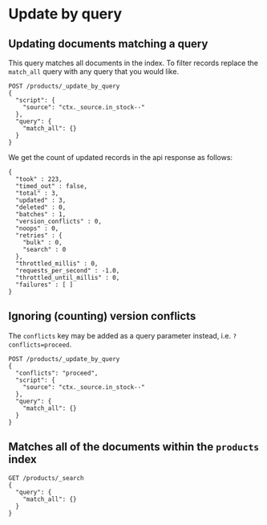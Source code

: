 # Update by query

## Updating documents matching a query
This query matches all documents in the index. To filter records replace the `match_all` query 
with any query that you would like.

```
POST /products/_update_by_query
{
  "script": {
    "source": "ctx._source.in_stock--"
  },
  "query": {
    "match_all": {}
  }
}
```

We get the count of updated records in the api response as follows:
```
{
  "took" : 223,
  "timed_out" : false,
  "total" : 3,
  "updated" : 3,
  "deleted" : 0,
  "batches" : 1,
  "version_conflicts" : 0,
  "noops" : 0,
  "retries" : {
    "bulk" : 0,
    "search" : 0
  },
  "throttled_millis" : 0,
  "requests_per_second" : -1.0,
  "throttled_until_millis" : 0,
  "failures" : [ ]
}
```

## Ignoring (counting) version conflicts

The `conflicts` key may be added as a query parameter instead, i.e. `?conflicts=proceed`.

```
POST /products/_update_by_query
{
  "conflicts": "proceed",
  "script": {
    "source": "ctx._source.in_stock--"
  },
  "query": {
    "match_all": {}
  }
}
```

## Matches all of the documents within the `products` index

```
GET /products/_search
{
  "query": {
    "match_all": {}
  }
}
```